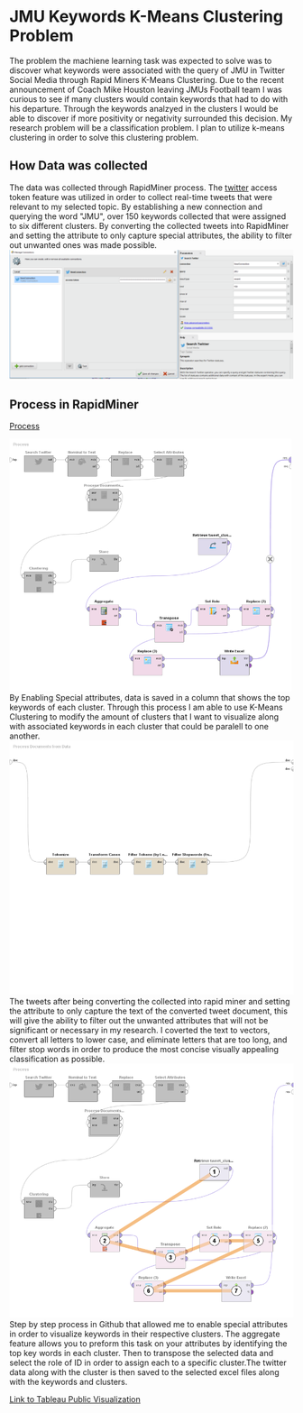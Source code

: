 # JMU Keywords K-Means Clustering Problem 

The problem the machiene learning task was expected to solve was to discover what keywords were associated with the query of JMU in Twitter Social Media through Rapid Miners K-Means Clustering. Due to the recent announcement of Coach Mike Houston leaving JMUs Football team I was curious to see if many clusters would contain keywords that had to do with his departure. Through the keywords analzyed in the clusters I would be able to discover if more positivity or negativity surrounded this decision. My research problem will be a classification problem. I plan to utilize k-means clustering in order to solve this clustering problem. 

## How Data was collected

The data was collected through RapidMiner process. The [twitter](https://twitter.com) access token feature was utilized in order to collect real-time tweets that were relevant to my selected topic. By establishing a new connection and querying the word "JMU", over 150 keywords collected that were assigned to six different clusters. By converting the collected tweets into RapidMiner and setting the attribute to only capture special attributes, the ability to filter out unwanted ones was made possible. 
<img src="https://github.com/julianah7/FinalProject/blob/master/twittertoken.PNG" width="700">


## Process in RapidMiner
[Process](https://github.com/julianah7/FinalProject/blob/master/final.xml) 

<img src="https://github.com/julianah7/FinalProject/blob/master/Process%20of%20Twitter.png" width="500">
By Enabling Special attributes, data is saved in a column that shows the top keywords of each cluster. Through this   process I am able to use K-Means Clustering to modify the amount of clusters that I want to visualize along with associated keywords in each cluster that could be paralell to one another.

<img src="https://github.com/julianah7/FinalProject/blob/master/ProcessofDocument.png" width="700">
The tweets after being converting the collected into rapid miner and setting the attribute to only capture the text of the converted tweet document, this will give the ability to filter out the unwanted attributes that will not be significant or necessary in my research. I coverted the text to vectors, convert all letters to lower case, and eliminate letters that are too long, and filter stop words in order to produce the most concise visually appealing classification as possible.

<img src="https://github.com/julianah7/FinalProject/blob/master/stepbysteprocess.png" width="700">
Step by step process in Github that allowed me to enable special attributes in order to visualize keywords in their respective clusters. The aggregate feature allows you to preform this task on your attributes by identifying the top key words in each cluster. Then to transpose the selected data and select the role of ID in order to assign each to a specific cluster.The twitter data along with the cluster is then saved to the selected excel files along with the keywords and clusters. 

                                                                                                

[Link to Tableau Public Visualization](https://public.tableau.com/profile/juliana6328#!/vizhome/FinalProjectWorkbook_3/Dashboard1)
